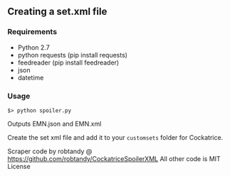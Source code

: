 ## Creating a set.xml file ##

### Requirements ###
 * Python 2.7
 * python requests (pip install requests)
 * feedreader (pip install feedreader)
 * json
 * datetime

### Usage ###
    
```
$> python spoiler.py
```

Outputs EMN.json and EMN.xml

Create the set xml file and add it to your `customsets` folder for Cockatrice.

Scraper code by robtandy @ https://github.com/robtandy/CockatriceSpoilerXML
All other code is MIT License
